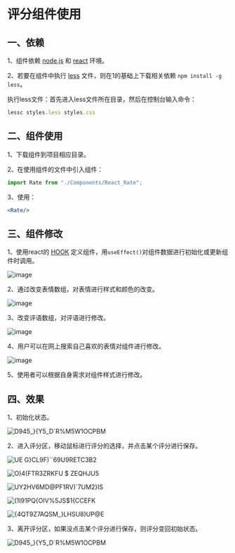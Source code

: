 # 评分组件使用

## 一、依赖

1、组件依赖 [node.js](http://nodejs.cn/learn) 和 [react](https://react.docschina.org/) 环境。

2、若要在组件中执行 [less](https://less.bootcss.com/) 文件，则在1的基础上下载相关依赖 `npm install -g less`。

执行less文件：首先进入less文件所在目录，然后在控制台输入命令：

```js
lessc styles.less styles.css
```

## 二、组件使用

1、下载组件到项目相应目录。

2、在使用组件的文件中引入组件：

```jsx
import Rate from "./Components/React_Rate";
```

3、使用：

```jsx
<Rate/>
```

## 三、组件修改

1、使用react的 [HOOK](https://react.docschina.org/docs/hooks-intro.html) 定义组件，用`useEffect()`对组件数据进行初始化或更新组件时调用。

![image](https://user-images.githubusercontent.com/84628055/142733248-29902c21-20c5-473c-be40-684b6c98ab99.png)

2、通过改变表情数组，对表情进行样式和颜色的改变。

![image](https://user-images.githubusercontent.com/84628055/142733274-86763b14-acaf-42e1-85cf-03eae31e60f6.png)

3、改变评语数组，对评语进行修改。

![image](https://user-images.githubusercontent.com/84628055/142733280-fc887323-9cfe-43c8-b7e2-cf0dfaa55cc6.png)

4、用户可以在网上搜索自己喜欢的表情对组件进行修改。

![image](https://user-images.githubusercontent.com/84628055/142733306-e6c5aed5-8fff-4ec1-ad82-9377cd251f33.png)

5、使用者可以根据自身需求对组件样式进行修改。

## 四、效果

1、初始化状态。

![D945_}{Y5_D`R%M5W1OCPBM](https://user-images.githubusercontent.com/84628055/142733316-0c2c082a-3674-497f-af80-f83987be3118.png)

2、进入评分区，移动鼠标进行评分的选择，并点击某个评分进行保存。

![UE G}CL9F)``69U9RETC3B2](https://user-images.githubusercontent.com/84628055/142733321-ab0dffe4-5d3c-4eed-a8c2-508fc56b39d2.png)

![O)4(FTR3ZRKFU $ ZEQHJU5](https://user-images.githubusercontent.com/84628055/142733325-b809dd35-f711-4df8-92ee-27ca9d2457dc.png)

![UY2HV6MD@PF1RV)`7UM2}IS](https://user-images.githubusercontent.com/84628055/142733330-d6c68398-fc5f-46b7-9c6d-3ecb948443f4.png)

![(1I91PQ{OIV%5JS$1{CCEFK](https://user-images.githubusercontent.com/84628055/142733337-b16a2459-69d8-4674-97b3-f760f1b51dc7.png)

![{4QT9Z7AQSM_}LHSU8)UP@E](https://user-images.githubusercontent.com/84628055/142733342-c7b6ccd2-a535-4be2-8f32-7c8e1c3deb3f.png)

3、离开评分区，如果没点击某个评分进行保存，则评分变回初始状态。

![D945_}{Y5_D`R%M5W1OCPBM](https://user-images.githubusercontent.com/84628055/142733348-3d6606f1-7e07-4625-a308-a1828031122e.png)
